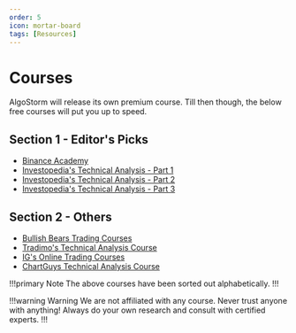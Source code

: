 ```yaml
---
order: 5
icon: mortar-board
tags: [Resources]
---
```

# Courses

AlgoStorm will release its own premium course. Till then though, the below free courses will put you up to speed.

## Section 1 - Editor's Picks

- [Binance Academy](https://academy.binance.com/)
- [Investopedia's Technical Analysis - Part 1](https://www.investopedia.com/terms/t/technical-analysis-of-stocks-and-trends.asp)
- [Investopedia's Technical Analysis - Part 2](https://www.investopedia.com/technical-analysis-basic-education-4689655)
- [Investopedia's Technical Analysis - Part 3](https://www.investopedia.com/advanced-technical-analysis-concepts-4689656)

## Section 2 - Others

- [Bullish Bears Trading Courses](https://bullishbears.com/online-trading-courses/)
- [Tradimo's Technical Analysis Course](https://learn.tradimo.com/technical-analysis)
- [IG's Online Trading Courses ](https://www.ig.com/en/learn-to-trade/ig-academy/courses)
- [ChartGuys Technical Analysis Course](https://www.chartguys.com/trading-courses/7/technical-analysis)

!!!primary Note
The above courses have been sorted out alphabetically.
!!!

!!!warning Warning
We are not affiliated with any course. Never trust anyone with anything! Always do your own research and consult with certified experts.
!!!